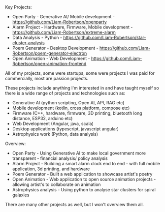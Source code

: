 Key Projects: 
- Open Party - Generative AI/ Mobile development - https://github.com/Liam-Robertson/openparty
- Alarm Project - Hardware, Firmware, Mobile development - https://github.com/Liam-Robertson/extreme-alarm
- Data Analysis - Python - https://github.com/Liam-Robertson/star-cluster-analysis
- Poem Generator - Desktop Development - https://github.com/Liam-Robertson/poem-generator-electron
- Open Animation - Web Development - https://github.com/Liam-Robertson/open-animation-frontend



All of my projects, some were startups, some were projects I was paid for commercially, most are passion projects. 

These projects include anything I'm interested in and have taught myself so there is a wide range of projects and technologies such as: 
- Generative AI (python scripting, Open AI, API, RAG etc)
- Mobile development (kotlin, cross platform, compose etc)
- Firmware (C++, hardware, firmware, 3D printing, bluetooth long distance, ESP32, arduino etc)
- Web Development (Angular, java, scala)
- Desktop applications (typescript, javascript angular)
- Astrophysics work (Python, data analysis) 


Overview: 
- Open Party - Using Generative AI to make local government more transparent - financial analysis/ policy analysis
- Alarm Project - Building a smart alarm clock end to end - with full mobile application, 3d printing, and hardware
- Poem Generator - Built a web application to showcase artist's poetry
- Open Animation - Web application to open source animation projects - allowing artist's to collaborate on animation
- Astrophysics analysis - Using python to analyse star clusters for spiral galaxies

There are many other projects as well, but I won't overview them all.  














